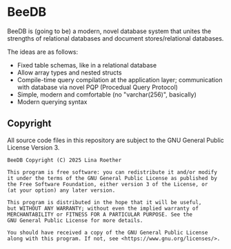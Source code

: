 # BeeDB

BeeDB is (going to be) a modern, novel database system that unites the strengths of relational databases and document stores/relational databases.

The ideas are as follows:

- Fixed table schemas, like in a relational database
- Allow array types and nested structs
- Compile-time query compilation at the application layer; communication with database via novel PQP (Procedual Query Protocol)
- Simple, modern and comfortable (no "varchar(256)", basically)
- Modern querying syntax

## Copyright

All source code files in this repository are subject to the GNU General Public License Version 3.

    BeeDB Copyright (C) 2025 Lina Roether

    This program is free software: you can redistribute it and/or modify
    it under the terms of the GNU General Public License as published by
    the Free Software Foundation, either version 3 of the License, or
    (at your option) any later version.

    This program is distributed in the hope that it will be useful,
    but WITHOUT ANY WARRANTY; without even the implied warranty of
    MERCHANTABILITY or FITNESS FOR A PARTICULAR PURPOSE. See the
    GNU General Public License for more details.

    You should have received a copy of the GNU General Public License
    along with this program. If not, see <https://www.gnu.org/licenses/>.
